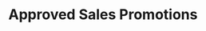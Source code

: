 ---
title: Approved Sales Promotions
document: businesses
file: /uploads/files/end-of-sales-promotion-report.doc
---